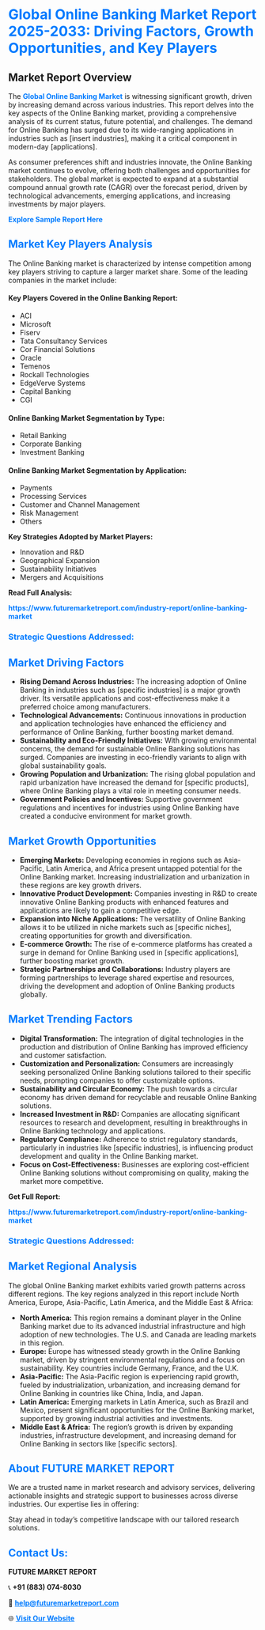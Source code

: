 <h1 style="color: #007BFF;">Global Online Banking Market Report 2025-2033: Driving Factors, Growth Opportunities, and Key Players</h1>

<section id="overview">
<h2>Market Report Overview</h2>
<p>The <a href="https://www.futuremarketreport.com/industry-report/online-banking-market" style="color: #007BFF; text-decoration: none;"><strong>Global Online Banking Market</strong></a> is witnessing significant growth, driven by increasing demand across various industries. This report delves into the key aspects of the Online Banking market, providing a comprehensive analysis of its current status, future potential, and challenges. The demand for Online Banking has surged due to its wide-ranging applications in industries such as [insert industries], making it a critical component in modern-day [applications].</p>
<p>As consumer preferences shift and industries innovate, the Online Banking market continues to evolve, offering both challenges and opportunities for stakeholders. The global market is expected to expand at a substantial compound annual growth rate (CAGR) over the forecast period, driven by technological advancements, emerging applications, and increasing investments by major players.</p>
</section>

<section id="overview">
<p><a href="https://www.futuremarketreport.com/request-sample/reportId=61473" style="color: #007BFF; text-decoration: none;"><strong>Explore Sample Report Here</strong></a></p>
</section>

<section id="key-players">
<h2 style="color: #007BFF;">Market Key Players Analysis</h2>
<p>The Online Banking market is characterized by intense competition among key players striving to capture a larger market share. Some of the leading companies in the market include:</p>
<h4>Key Players Covered in the Online Banking Report:</h4>
<ul><li>ACI</li><li>Microsoft</li><li>Fiserv</li><li>Tata Consultancy Services</li><li>Cor Financial Solutions</li><li>Oracle</li><li>Temenos</li><li>Rockall Technologies</li><li>EdgeVerve Systems</li><li>Capital Banking</li><li>CGI</li></ul>
<h4>Online Banking Market Segmentation by Type:</h4>
<ul><li>Retail Banking</li><li>Corporate Banking</li><li>Investment Banking</li></ul>

<h4>Online Banking Market Segmentation by Application:</h4>
<ul><li>Payments</li><li>Processing Services</li><li>Customer and Channel Management</li><li>Risk Management</li><li>Others</li></ul>
<p><strong>Key Strategies Adopted by Market Players:</strong></p>
<ul>
<li>Innovation and R&D</li>
<li>Geographical Expansion</li>
<li>Sustainability Initiatives</li>
<li>Mergers and Acquisitions</li>
</ul>
</section>

<section>
<p><strong>Read Full Analysis: </strong></p><a href="https://www.futuremarketreport.com/industry-report/online-banking-market" style="color: #007BFF; text-decoration: none;"><strong>https://www.futuremarketreport.com/industry-report/online-banking-market</strong></a>
<h3 style="color: #007BFF;">Strategic Questions Addressed:</h3>
</section>

<section id="driving-factors">
<h2 style="color: #007BFF;">Market Driving Factors</h2>
<ul>
<li><strong>Rising Demand Across Industries:</strong> The increasing adoption of Online Banking in industries such as [specific industries] is a major growth driver. Its versatile applications and cost-effectiveness make it a preferred choice among manufacturers.</li>
<li><strong>Technological Advancements:</strong> Continuous innovations in production and application technologies have enhanced the efficiency and performance of Online Banking, further boosting market demand.</li>
<li><strong>Sustainability and Eco-Friendly Initiatives:</strong> With growing environmental concerns, the demand for sustainable Online Banking solutions has surged. Companies are investing in eco-friendly variants to align with global sustainability goals.</li>
<li><strong>Growing Population and Urbanization:</strong> The rising global population and rapid urbanization have increased the demand for [specific products], where Online Banking plays a vital role in meeting consumer needs.</li>
<li><strong>Government Policies and Incentives:</strong> Supportive government regulations and incentives for industries using Online Banking have created a conducive environment for market growth.</li>
</ul>
</section>

<section id="growth-opportunities">
<h2 style="color: #007BFF;">Market Growth Opportunities</h2>
<ul>
<li><strong>Emerging Markets:</strong> Developing economies in regions such as Asia-Pacific, Latin America, and Africa present untapped potential for the Online Banking market. Increasing industrialization and urbanization in these regions are key growth drivers.</li>
<li><strong>Innovative Product Development:</strong> Companies investing in R&D to create innovative Online Banking products with enhanced features and applications are likely to gain a competitive edge.</li>
<li><strong>Expansion into Niche Applications:</strong> The versatility of Online Banking allows it to be utilized in niche markets such as [specific niches], creating opportunities for growth and diversification.</li>
<li><strong>E-commerce Growth:</strong> The rise of e-commerce platforms has created a surge in demand for Online Banking used in [specific applications], further boosting market growth.</li>
<li><strong>Strategic Partnerships and Collaborations:</strong> Industry players are forming partnerships to leverage shared expertise and resources, driving the development and adoption of Online Banking products globally.</li>
</ul>
</section>

<section id="trending-factors">
<h2 style="color: #007BFF;">Market Trending Factors</h2>
<ul>
<li><strong>Digital Transformation:</strong> The integration of digital technologies in the production and distribution of Online Banking has improved efficiency and customer satisfaction.</li>
<li><strong>Customization and Personalization:</strong> Consumers are increasingly seeking personalized Online Banking solutions tailored to their specific needs, prompting companies to offer customizable options.</li>
<li><strong>Sustainability and Circular Economy:</strong> The push towards a circular economy has driven demand for recyclable and reusable Online Banking solutions.</li>
<li><strong>Increased Investment in R&D:</strong> Companies are allocating significant resources to research and development, resulting in breakthroughs in Online Banking technology and applications.</li>
<li><strong>Regulatory Compliance:</strong> Adherence to strict regulatory standards, particularly in industries like [specific industries], is influencing product development and quality in the Online Banking market.</li>
<li><strong>Focus on Cost-Effectiveness:</strong> Businesses are exploring cost-efficient Online Banking solutions without compromising on quality, making the market more competitive.</li>
</ul>
</section>

<section>
<p><strong>Get Full Report: </strong></p><a href="https://www.futuremarketreport.com/industry-report/online-banking-market" style="color: #007BFF; text-decoration: none;"><strong>https://www.futuremarketreport.com/industry-report/online-banking-market</strong></a>
<h3 style="color: #007BFF;">Strategic Questions Addressed:</h3>
</section>


<section id="regional-analysis">
<h2 style="color: #007BFF;">Market Regional Analysis</h2>
<p>The global Online Banking market exhibits varied growth patterns across different regions. The key regions analyzed in this report include North America, Europe, Asia-Pacific, Latin America, and the Middle East & Africa:</p>
<ul>
<li><strong>North America:</strong> This region remains a dominant player in the Online Banking market due to its advanced industrial infrastructure and high adoption of new technologies. The U.S. and Canada are leading markets in this region.</li>
<li><strong>Europe:</strong> Europe has witnessed steady growth in the Online Banking market, driven by stringent environmental regulations and a focus on sustainability. Key countries include Germany, France, and the U.K.</li>
<li><strong>Asia-Pacific:</strong> The Asia-Pacific region is experiencing rapid growth, fueled by industrialization, urbanization, and increasing demand for Online Banking in countries like China, India, and Japan.</li>
<li><strong>Latin America:</strong> Emerging markets in Latin America, such as Brazil and Mexico, present significant opportunities for the Online Banking market, supported by growing industrial activities and investments.</li>
<li><strong>Middle East & Africa:</strong> The region’s growth is driven by expanding industries, infrastructure development, and increasing demand for Online Banking in sectors like [specific sectors].</li>
</ul>
</section>

<footer>
<h2 style="color: #007BFF;">About FUTURE MARKET REPORT</h2>
<p>We are a trusted name in market research and advisory services, delivering actionable insights and strategic support to businesses across diverse industries. Our expertise lies in offering:</p>

<p>Stay ahead in today’s competitive landscape with our tailored research solutions.</p>

<h2 style="color: #007BFF;">Contact Us:</h2>
<p><strong>FUTURE MARKET REPORT</strong></p>
<p>📞 <strong>+91 (883) 074-8030</strong></p>
<p>📧 <strong><a href="mailto:help@futuremarketreport.com" style="color: #007BFF;">help@futuremarketreport.com</a></strong></p>
<p>🌐 <strong><a href="https://www.futuremarketreport.com/" style="color: #007BFF;">Visit Our Website</a></strong></p>
</footer>